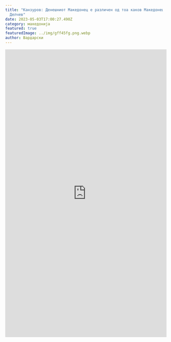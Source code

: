 ```yaml
---
title: "Канзуров: Денешниот Македонец е различен од тоа каков Македонец бил Гоце
  Делчев"
date: 2023-05-03T17:00:27.490Z
category: македонија
featured: true
featuredImage: ../img/gff45fg.png.webp
author: Вардарски
---
```


<iframe width="516" height="918" src="https://www.youtube.com/embed/7MCIgaKFecw" title="Канзуров: Денешниот Македонец е различен од тоа каков Македонец бил Гоце Делчев" frameborder="0" allow="accelerometer; autoplay; clipboard-write; encrypted-media; gyroscope; picture-in-picture; web-share" allowfullscreen></iframe>
